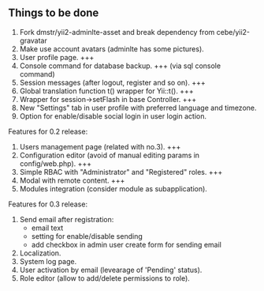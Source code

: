 Things to be done
-----------------

1. Fork dmstr/yii2-adminlte-asset and break dependency from cebe/yii2-gravatar
2. Make use account avatars (adminlte has some pictures).
3. User profile page. +++
4. Console command for database backup. +++ (via sql console command)
5. Session messages (after logout, register and so on). +++
6. Global translation function t() wrapper for Yii::t(). +++
7. Wrapper for session->setFlash in base Controller. +++
8. New "Settings" tab in user profile with preferred language and timezone.
9. Option for enable/disable social login in user login action.

Features for 0.2 release:
1. Users management page (related with no.3). +++
2. Configuration editor (avoid of manual editing params in config/web.php). +++
3. Simple RBAC with "Administrator" and "Registered" roles. +++
4. Modal with remote content. +++
5. Modules integration (consider module as subapplication).

Features for 0.3 release:
1. Send email after registration:
    - email text
    - setting for enable/disable sending
    - add checkbox in admin user create form for sending email
2. Localization.
3. System log page.
4. User activation by email (levearage of 'Pending' status).
5. Role editor (allow to add/delete permissions to role).
